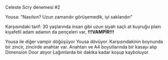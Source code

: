 Celeste Scry denemesi #2

Yousa: "Nasılsın? Uzun zamandır görüşemedik, iyi saklandın"

Karşısındaki tarif:
	30 yaşlarında
	insan gibi
	uzun siyah saçlı at kuyruğu
	plain kıyafetli adam
	adamın da pençeleri var, **!!!VAMPİR!!!**

Yousa ile diğer vampir döğüşüyor
	Yousa dövüyor.
	Karşısındakinin boynunda bir zincir, zincirde anahtar var.
	Anahtarı ve A4 boyutlarında bir kasayı alıp Dimension Door atıyor
	Lağımlarda bir dakika kadar koşup kayboluyor